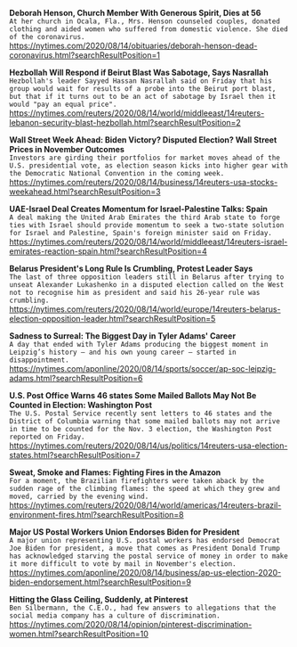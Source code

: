 **Deborah Henson, Church Member With Generous Spirit, Dies at 56**\
`At her church in Ocala, Fla., Mrs. Henson counseled couples, donated clothing and aided women who suffered from domestic violence. She died of the coronavirus.`\
https://nytimes.com/2020/08/14/obituaries/deborah-henson-dead-coronavirus.html?searchResultPosition=1

**Hezbollah Will Respond if Beirut Blast Was Sabotage, Says Nasrallah**\
`Hezbollah's leader Sayyed Hassan Nasrallah said on Friday that his group would wait for results of a probe into the Beirut port blast, but that if it turns out to be an act of sabotage by Israel then it would "pay an equal price". `\
https://nytimes.com/reuters/2020/08/14/world/middleeast/14reuters-lebanon-security-blast-hezbollah.html?searchResultPosition=2

**Wall Street Week Ahead: Biden Victory? Disputed Election? Wall Street Prices in November Outcomes**\
`Investors are girding their portfolios for market moves ahead of the U.S. presidential vote, as election season kicks into higher gear with the Democratic National Convention in the coming week. `\
https://nytimes.com/reuters/2020/08/14/business/14reuters-usa-stocks-weekahead.html?searchResultPosition=3

**UAE-Israel Deal Creates Momentum for Israel-Palestine Talks: Spain**\
`A deal making the United Arab Emirates the third Arab state to forge ties with Israel should provide momentum to seek a two-state solution for Israel and Palestine, Spain's foreign minister said on Friday.`\
https://nytimes.com/reuters/2020/08/14/world/middleeast/14reuters-israel-emirates-reaction-spain.html?searchResultPosition=4

**Belarus President's Long Rule Is Crumbling, Protest Leader Says**\
`The last of three opposition leaders still in Belarus after trying to unseat Alexander Lukashenko in a disputed election called on the West not to recognise him as president and said his 26-year rule was crumbling. `\
https://nytimes.com/reuters/2020/08/14/world/europe/14reuters-belarus-election-opposition-leader.html?searchResultPosition=5

**Sadness to Surreal: The Biggest Day in Tyler Adams' Career**\
`A day that ended with Tyler Adams producing the biggest moment in Leipzig’s history — and his own young career — started in disappointment. `\
https://nytimes.com/aponline/2020/08/14/sports/soccer/ap-soc-leipzig-adams.html?searchResultPosition=6

**U.S. Post Office Warns 46 states Some Mailed Ballots May Not Be Counted in Election: Washington Post**\
`The U.S. Postal Service recently sent letters to 46 states and the District of Columbia warning that some mailed ballots may not arrive in time to be counted for the Nov. 3 election, the Washington Post reported on Friday.`\
https://nytimes.com/reuters/2020/08/14/us/politics/14reuters-usa-election-states.html?searchResultPosition=7

**Sweat, Smoke and Flames: Fighting Fires in the Amazon**\
`For a moment, the Brazilian firefighters were taken aback by the sudden rage of the climbing flames: the speed at which they grew and moved, carried by the evening wind. `\
https://nytimes.com/reuters/2020/08/14/world/americas/14reuters-brazil-environment-fires.html?searchResultPosition=8

**Major US Postal Workers Union Endorses Biden for President**\
`A major union representing U.S. postal workers has endorsed Democrat Joe Biden for president, a move that comes as President Donald Trump has acknowledged starving the postal service of money in order to make it more difficult to vote by mail in November's election.`\
https://nytimes.com/aponline/2020/08/14/business/ap-us-election-2020-biden-endorsement.html?searchResultPosition=9

**Hitting the Glass Ceiling, Suddenly, at Pinterest**\
`Ben Silbermann, the C.E.O., had few answers to allegations that the social media company has a culture of discrimination.`\
https://nytimes.com/2020/08/14/opinion/pinterest-discrimination-women.html?searchResultPosition=10

